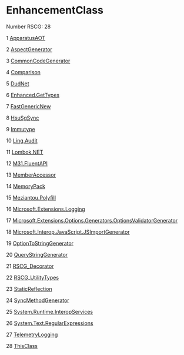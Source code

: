 <h1>EnhancementClass</h1>

Number RSCG: 28

   1 [ApparatusAOT](/docs/ApparatusAOT)

   2 [AspectGenerator](/docs/AspectGenerator)

   3 [CommonCodeGenerator](/docs/CommonCodeGenerator)

   4 [Comparison](/docs/Comparison)

   5 [DudNet](/docs/DudNet)

   6 [Enhanced.GetTypes](/docs/Enhanced.GetTypes)

   7 [FastGenericNew](/docs/FastGenericNew)

   8 [HsuSgSync](/docs/HsuSgSync)

   9 [Immutype](/docs/Immutype)

   10 [Ling.Audit](/docs/Ling.Audit)

   11 [Lombok.NET](/docs/Lombok.NET)

   12 [M31.FluentAPI](/docs/M31.FluentAPI)

   13 [MemberAccessor](/docs/MemberAccessor)

   14 [MemoryPack](/docs/MemoryPack)

   15 [Meziantou.Polyfill](/docs/Meziantou.Polyfill)

   16 [Microsoft.Extensions.Logging](/docs/Microsoft.Extensions.Logging)

   17 [Microsoft.Extensions.Options.Generators.OptionsValidatorGenerator](/docs/Microsoft.Extensions.Options.Generators.OptionsValidatorGenerator)

   18 [Microsoft.Interop.JavaScript.JSImportGenerator](/docs/Microsoft.Interop.JavaScript.JSImportGenerator)

   19 [OptionToStringGenerator](/docs/OptionToStringGenerator)

   20 [QueryStringGenerator](/docs/QueryStringGenerator)

   21 [RSCG_Decorator](/docs/RSCG_Decorator)

   22 [RSCG_UtilityTypes](/docs/RSCG_UtilityTypes)

   23 [StaticReflection](/docs/StaticReflection)

   24 [SyncMethodGenerator](/docs/SyncMethodGenerator)

   25 [System.Runtime.InteropServices](/docs/System.Runtime.InteropServices)

   26 [System.Text.RegularExpressions](/docs/System.Text.RegularExpressions)

   27 [TelemetryLogging](/docs/TelemetryLogging)

   28 [ThisClass](/docs/ThisClass)
    